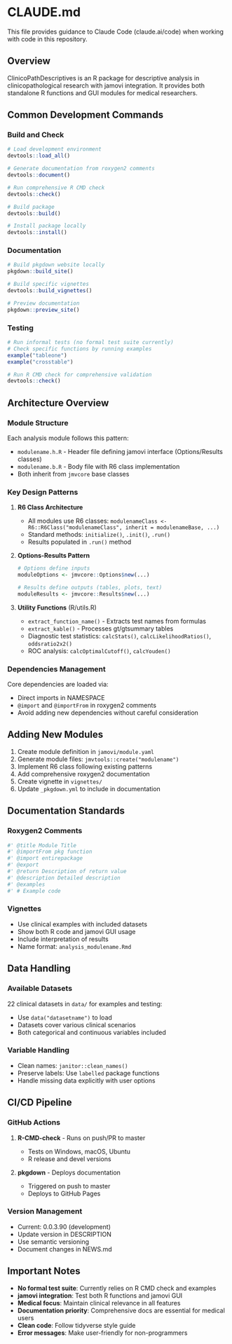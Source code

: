 # CLAUDE.md

This file provides guidance to Claude Code (claude.ai/code) when working with code in this repository.

## Overview

ClinicoPathDescriptives is an R package for descriptive analysis in clinicopathological research with jamovi integration. It provides both standalone R functions and GUI modules for medical researchers.

## Common Development Commands

### Build and Check
```r
# Load development environment
devtools::load_all()

# Generate documentation from roxygen2 comments
devtools::document()

# Run comprehensive R CMD check
devtools::check()

# Build package
devtools::build()

# Install package locally
devtools::install()
```

### Documentation
```r
# Build pkgdown website locally
pkgdown::build_site()

# Build specific vignettes
devtools::build_vignettes()

# Preview documentation
pkgdown::preview_site()
```

### Testing
```r
# Run informal tests (no formal test suite currently)
# Check specific functions by running examples
example("tableone")
example("crosstable")

# Run R CMD check for comprehensive validation
devtools::check()
```

## Architecture Overview

### Module Structure
Each analysis module follows this pattern:
- `modulename.h.R` - Header file defining jamovi interface (Options/Results classes)
- `modulename.b.R` - Body file with R6 class implementation
- Both inherit from `jmvcore` base classes

### Key Design Patterns

1. **R6 Class Architecture**
   - All modules use R6 classes: `modulenameClass <- R6::R6Class("modulenameClass", inherit = modulenameBase, ...)`
   - Standard methods: `initialize()`, `.init()`, `.run()`
   - Results populated in `.run()` method

2. **Options-Results Pattern**
   ```r
   # Options define inputs
   moduleOptions <- jmvcore::Options$new(...)
   
   # Results define outputs (tables, plots, text)
   moduleResults <- jmvcore::Results$new(...)
   ```

3. **Utility Functions** (R/utils.R)
   - `extract_function_name()` - Extracts test names from formulas
   - `extract_kable()` - Processes gt/gtsummary tables
   - Diagnostic test statistics: `calcStats()`, `calcLikelihoodRatios()`, `oddsratio2x2()`
   - ROC analysis: `calcOptimalCutoff()`, `calcYouden()`

### Dependencies Management
Core dependencies are loaded via:
- Direct imports in NAMESPACE
- `@import` and `@importFrom` in roxygen2 comments
- Avoid adding new dependencies without careful consideration

## Adding New Modules

1. Create module definition in `jamovi/module.yaml`
2. Generate module files: `jmvtools::create("modulename")`
3. Implement R6 class following existing patterns
4. Add comprehensive roxygen2 documentation
5. Create vignette in `vignettes/`
6. Update `_pkgdown.yml` to include in documentation

## Documentation Standards

### Roxygen2 Comments
```r
#' @title Module Title
#' @importFrom pkg function
#' @import entirepackage
#' @export
#' @return Description of return value
#' @description Detailed description
#' @examples
#' # Example code
```

### Vignettes
- Use clinical examples with included datasets
- Show both R code and jamovi GUI usage
- Include interpretation of results
- Name format: `analysis_modulename.Rmd`

## Data Handling

### Available Datasets
22 clinical datasets in `data/` for examples and testing:
- Use `data("datasetname")` to load
- Datasets cover various clinical scenarios
- Both categorical and continuous variables included

### Variable Handling
- Clean names: `janitor::clean_names()`
- Preserve labels: Use `labelled` package functions
- Handle missing data explicitly with user options

## CI/CD Pipeline

### GitHub Actions
1. **R-CMD-check** - Runs on push/PR to master
   - Tests on Windows, macOS, Ubuntu
   - R release and devel versions
   
2. **pkgdown** - Deploys documentation
   - Triggered on push to master
   - Deploys to GitHub Pages

### Version Management
- Current: 0.0.3.90 (development)
- Update version in DESCRIPTION
- Use semantic versioning
- Document changes in NEWS.md

## Important Notes

- **No formal test suite**: Currently relies on R CMD check and examples
- **jamovi integration**: Test both R functions and jamovi GUI
- **Medical focus**: Maintain clinical relevance in all features
- **Documentation priority**: Comprehensive docs are essential for medical users
- **Clean code**: Follow tidyverse style guide
- **Error messages**: Make user-friendly for non-programmers